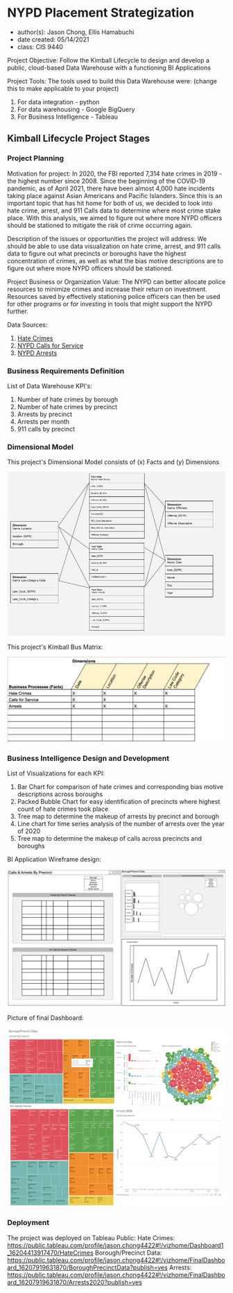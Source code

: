 # NYPD Placement Strategization
- author(s): Jason Chong, Ellis Hamabuchi
- date created: 05/14/2021
- class: CIS 9440

Project Objective: Follow the Kimball Lifecycle to design and develop a public, cloud-based Data Warehouse with a functioning BI Applications

Project Tools:
The tools used to build this Data Warehouse were: (change this to make applicable to your project)
1. For data integration - python
2. For data warehousing - Google BigQuery
3. For Business Intelligence - Tableau

## Kimball Lifecycle Project Stages

### Project Planning

Motivation for project:
In 2020, the FBI reported 7,314 hate crimes in 2019 - the highest number since 2008. Since the beginning of the COVID-19 pandemic, as of April 2021, there have been almost 4,000 hate incidents taking place against Asian Americans and Pacific Islanders. Since this is an important topic that has hit home for both of us, we decided to look into hate crime, arrest, and 911 Calls data to determine where most crime stake place. With this analysis, we aimed to figure out where more NYPD officers should be stationed to mitigate the risk of crime occurring again.


Description of the issues or opportunities the project will address:
We should be able to use data visualization on hate crime, arrest, and 911 calls data to figure out what precincts or boroughs have the highest concentration of crimes, as well as what the bias motive descriptions are to figure out where more NYPD officers should be stationed.

Project Business or Organization Value:
The NYPD can better allocate police resources to minimize crimes and increase their return on investment. Resources saved by effectively stationing police officers can then be used for other programs or for investing in tools that might support the NYPD further.

Data Sources:
1. [Hate Crimes](https://data.cityofnewyork.us/Public-Safety/NYPD-Hate-Crimes/bqiq-cu78/data)
2. [NYPD Calls for Service](https://data.cityofnewyork.us/Public-Safety/NYPD-Calls-for-Service/n2zq-pubd)
3. [NYPD Arrests](https://data.cityofnewyork.us/Public-Safety/NYPD-Arrest-Data-Year-to-Date-/uip8-fykc)

### Business Requirements Definition

List of Data Warehouse KPI's:
1. Number of hate crimes by borough
2. Number of hate crimes by precinct
3. Arrests by precinct
4. Arrests per month
5. 911 calls by precinct


### Dimensional Model

This project's Dimensional Model consists of (x) Facts and (y) Dimensions

![Alt text](/img/dimensional_model.jpg)

This project's Kimball Bus Matrix:

![Alt text](/img/kimball_bus_matrix.jpg)

### Business Intelligence Design and Development

List of Visualizations for each KPI:
1. Bar Chart for comparison of hate crimes and corresponding bias motive descriptions across boroughs 
2. Packed Bubble Chart for easy identification of precincts where highest count of hate crimes took place
3. Tree map to determine the makeup of arrests by precinct and borough
4. Line chart for time series analysis of the number of arrests over the year of 2020
5. Tree map to determine the makeup of calls across precincts and boroughs

BI Application Wireframe design:

![Alt text](/img/wireframe_design.jpg)

Picture of final Dashboard:

![Alt text](/img/Dashboard.jpg)

### Deployment

The project was deployed on Tableau Public:
Hate Crimes: https://public.tableau.com/profile/jason.chong4422#!/vizhome/Dashboard1_16204413917470/HateCrimes
Borough/Precinct Data: https://public.tableau.com/profile/jason.chong4422#!/vizhome/FinalDashboard_16207919631870/BoroughPrecinctData?publish=yes
Arrests: https://public.tableau.com/profile/jason.chong4422#!/vizhome/FinalDashboard_16207919631870/Arrests2020?publish=yes

 
